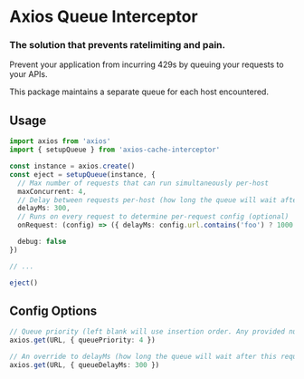 # Axios Queue Interceptor
### The solution that prevents ratelimiting and pain.

Prevent your application from incurring 429s by queuing your requests to your APIs.

This package maintains a separate queue for each host encountered.

## Usage
```ts
import axios from 'axios'
import { setupQueue } from 'axios-cache-interceptor'

const instance = axios.create()
const eject = setupQueue(instance, {
  // Max number of requests that can run simultaneously per-host
  maxConcurrent: 4,
  // Delay between requests per-host (how long the queue will wait after this request before freeing the slot)
  delayMs: 300,
  // Runs on every request to determine per-request config (optional)
  onRequest: (config) => ({ delayMs: config.url.contains('foo') ? 1000 : undefined }),

  debug: false
})

// ...

eject()
```

## Config Options
```ts
// Queue priority (left blank will use insertion order. Any provided number will take priority over undefined)
axios.get(URL, { queuePriority: 4 })

// An override to delayMs (how long the queue will wait after this request before freeing the slot)
axios.get(URL, { queueDelayMs: 300 })
```
